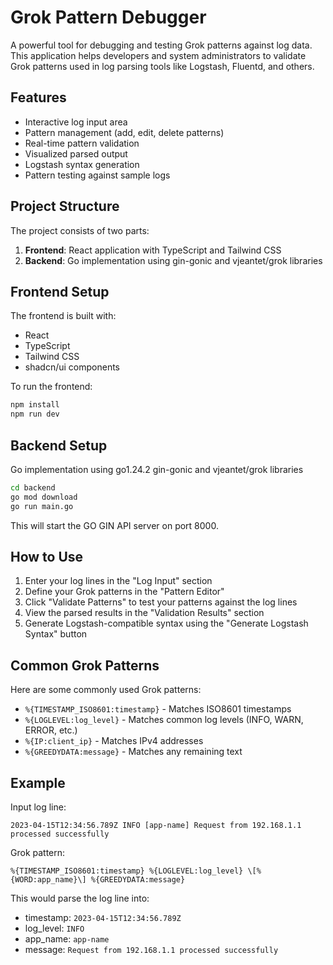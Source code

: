 
# Grok Pattern Debugger

A powerful tool for debugging and testing Grok patterns against log data. This application helps developers and system administrators to validate Grok patterns used in log parsing tools like Logstash, Fluentd, and others.

## Features

- Interactive log input area
- Pattern management (add, edit, delete patterns)
- Real-time pattern validation
- Visualized parsed output
- Logstash syntax generation
- Pattern testing against sample logs

## Project Structure

The project consists of two parts:

1. **Frontend**: React application with TypeScript and Tailwind CSS
2. **Backend**: Go implementation using gin-gonic and vjeantet/grok libraries

## Frontend Setup

The frontend is built with:
- React
- TypeScript
- Tailwind CSS
- shadcn/ui components

To run the frontend:

```sh
npm install
npm run dev
```

## Backend Setup

Go implementation using go1.24.2 gin-gonic and vjeantet/grok libraries

```sh
cd backend
go mod download
go run main.go
```

This will start the GO GIN API server on port 8000.

## How to Use

1. Enter your log lines in the "Log Input" section
2. Define your Grok patterns in the "Pattern Editor"
3. Click "Validate Patterns" to test your patterns against the log lines
4. View the parsed results in the "Validation Results" section
5. Generate Logstash-compatible syntax using the "Generate Logstash Syntax" button

## Common Grok Patterns

Here are some commonly used Grok patterns:

- `%{TIMESTAMP_ISO8601:timestamp}` - Matches ISO8601 timestamps
- `%{LOGLEVEL:log_level}` - Matches common log levels (INFO, WARN, ERROR, etc.)
- `%{IP:client_ip}` - Matches IPv4 addresses
- `%{GREEDYDATA:message}` - Matches any remaining text

## Example

Input log line:
```
2023-04-15T12:34:56.789Z INFO [app-name] Request from 192.168.1.1 processed successfully
```

Grok pattern:
```
%{TIMESTAMP_ISO8601:timestamp} %{LOGLEVEL:log_level} \[%{WORD:app_name}\] %{GREEDYDATA:message}
```

This would parse the log line into:
- timestamp: `2023-04-15T12:34:56.789Z`
- log_level: `INFO`
- app_name: `app-name`
- message: `Request from 192.168.1.1 processed successfully`
